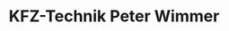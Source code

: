---
title: "KFZ-Technik Peter Wimmer"
url: /sankt-martin-bei-lofer/kfz-technik-peter-wimmer/
shop: Autowerkstatt
---